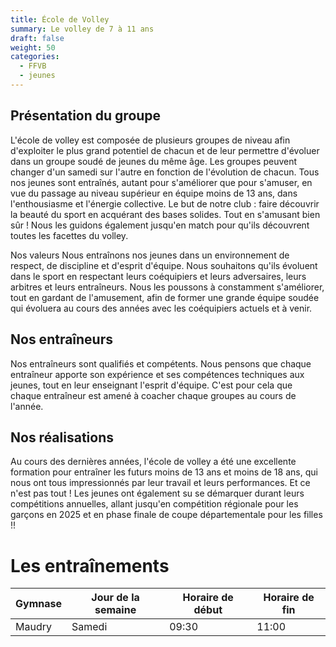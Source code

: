 ```yaml
---
title: École de Volley
summary: Le volley de 7 à 11 ans
draft: false
weight: 50
categories:
  - FFVB
  - jeunes
---
```


## Présentation du groupe

L'école de volley est composée de plusieurs groupes de niveau afin d'exploiter le plus grand potentiel de chacun et de
leur permettre d'évoluer dans un groupe soudé de jeunes du même âge. Les groupes peuvent changer d'un samedi sur l'autre
en fonction de l'évolution de chacun. Tous nos jeunes sont entraînés, autant pour s'améliorer que pour s'amuser, en vue
du passage au niveau supérieur en équipe moins de 13 ans, dans l'enthousiasme et l'énergie collective. Le but de notre
club : faire découvrir la beauté du sport en acquérant des bases solides. Tout en s'amusant bien sûr ! Nous les guidons
également jusqu'en match pour qu'ils découvrent toutes les facettes du volley.

Nos valeurs Nous entraînons nos jeunes dans un environnement de respect, de discipline et d'esprit d'équipe. Nous
souhaitons qu'ils évoluent dans le sport en respectant leurs coéquipiers et leurs adversaires, leurs arbitres et leurs
entraîneurs. Nous les poussons à constamment s'améliorer, tout en gardant de l'amusement, afin de former une grande
équipe soudée qui évoluera au cours des années avec les coéquipiers actuels et à venir.

## Nos entraîneurs

Nos entraîneurs sont qualifiés et compétents. Nous pensons que chaque entraîneur apporte son expérience et ses
compétences techniques aux jeunes, tout en leur enseignant l'esprit d'équipe. C'est pour cela que chaque entraîneur est
amené à coacher chaque groupes au cours de l'année.

## Nos réalisations

Au cours des dernières années, l'école de volley a été une excellente formation pour entraîner les futurs moins de 13
ans et moins de 18 ans, qui nous ont tous impressionnés par leur travail et leurs performances. Et ce n'est pas tout !
Les jeunes ont également su se démarquer durant leurs compétitions annuelles, allant jusqu'en compétition régionale pour
les garçons en 2025 et en phase finale de coupe départementale pour les filles !!

# Les entraînements

| Gymnase | Jour de la semaine | Horaire de début | Horaire de fin |
| ------- | ------------------ | ---------------- | -------------- |
| Maudry  | Samedi             | 09:30            | 11:00          |
